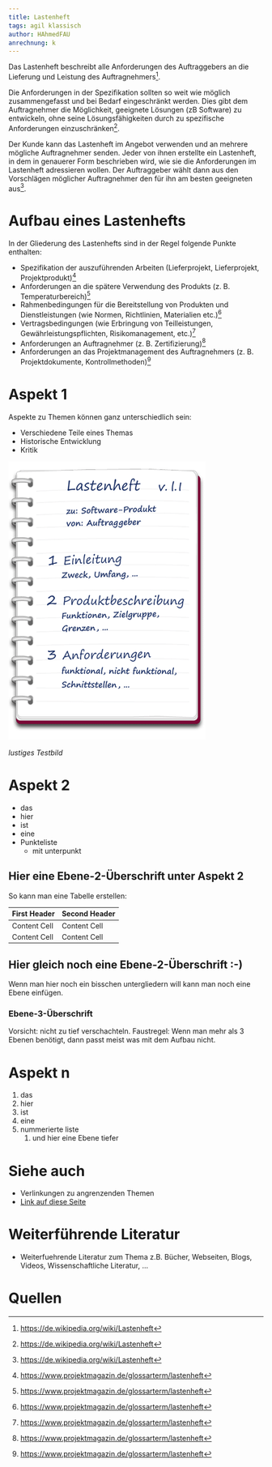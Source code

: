 ```yaml
---
title: Lastenheft
tags: agil klassisch
author: HAhmedFAU
anrechnung: k
---
```


Das Lastenheft beschreibt alle Anforderungen des Auftraggebers an die Lieferung und Leistung des Auftragnehmers[^1].

Die Anforderungen in der Spezifikation sollten so weit wie möglich zusammengefasst und bei Bedarf eingeschränkt werden. 
Dies gibt dem Auftragnehmer die Möglichkeit, geeignete Lösungen (zB Software) zu entwickeln, ohne seine Lösungsfähigkeiten durch zu spezifische Anforderungen einzuschränken[^1].

Der Kunde kann das Lastenheft im Angebot verwenden und an mehrere mögliche Auftragnehmer senden. Jeder von ihnen erstellte ein Lastenheft, in dem in genauerer Form beschrieben wird, wie sie die Anforderungen im Lastenheft adressieren wollen. Der Auftraggeber wählt dann aus den Vorschlägen möglicher Auftragnehmer den für ihn am besten geeigneten aus[^1].

# Aufbau eines Lastenhefts

In der Gliederung des Lastenhefts sind in der Regel folgende Punkte enthalten:
* Spezifikation der auszuführenden Arbeiten (Lieferprojekt, Lieferprojekt, Projektprodukt)[^2]
* Anforderungen an die spätere Verwendung des Produkts (z. B. Temperaturbereich)[^2]
* Rahmenbedingungen für die Bereitstellung von Produkten und Dienstleistungen (wie Normen, Richtlinien, Materialien etc.)[^2]
* Vertragsbedingungen (wie Erbringung von Teilleistungen, Gewährleistungspflichten, Risikomanagement, etc.)[^2]
* Anforderungen an Auftragnehmer (z. B. Zertifizierung)[^2]
* Anforderungen an das Projektmanagement des Auftragnehmers (z. B. Projektdokumente, Kontrollmethoden)[^2]


# Aspekt 1

Aspekte zu Themen können ganz unterschiedlich sein:

* Verschiedene Teile eines Themas 
* Historische Entwicklung
* Kritik 

![Beispielabbildung](Lastenheft/lastenheft.png)

*lustiges Testbild*

# Aspekt 2

* das
* hier 
* ist
* eine 
* Punkteliste
  - mit unterpunkt

## Hier eine Ebene-2-Überschrift unter Aspekt 2

So kann man eine Tabelle erstellen:

| First Header  | Second Header |
| ------------- | ------------- |
| Content Cell  | Content Cell  |
| Content Cell  | Content Cell  |

## Hier gleich noch eine Ebene-2-Überschrift :-)

Wenn man hier noch ein bisschen untergliedern will kann man noch eine Ebene einfügen.

### Ebene-3-Überschrift

Vorsicht: nicht zu tief verschachteln. Faustregel: Wenn man mehr als 3 
Ebenen benötigt, dann passt meist was mit dem Aufbau nicht.

# Aspekt n

1. das
2. hier 
4. ist 
4. eine
7. nummerierte liste
   1. und hier eine Ebene tiefer


# Siehe auch

* Verlinkungen zu angrenzenden Themen
* [Link auf diese Seite](Lastenheft.md)

# Weiterführende Literatur

* Weiterfuehrende Literatur zum Thema z.B. Bücher, Webseiten, Blogs, Videos, Wissenschaftliche Literatur, ...

# Quellen

[^1]: https://de.wikipedia.org/wiki/Lastenheft
[^2]: https://www.projektmagazin.de/glossarterm/lastenheft
[^3]: [Basic Formatting Syntax for GitHub flavored Markdown](https://docs.github.com/en/github/writing-on-github/getting-started-with-writing-and-formatting-on-github/basic-writing-and-formatting-syntax)
[^4]: [Advanced Formatting Syntax for GitHub flavored Markdown](https://docs.github.com/en/github/writing-on-github/working-with-advanced-formatting/organizing-information-with-tables)

